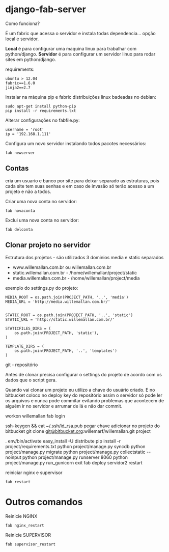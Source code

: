 django-fab-server
=================

Como funciona?

É um fabric que acessa o servidor e instala todas dependencia… opção local e servidor.

<b>Local</b> é para configurar uma maquina linux para trabalhar com python/django.
<b>Servidor</b> é para configurar um servidor linux para rodar sites em python/django.


requirements:

    ubuntu > 12.04
    fabric==1.6.0
    jinja2==2.7


Instalar na máquina pip e fabric distribuições linux badeadas no debian:

    sudo apt-get install python-pip
    pip install -r requirements.txt


Alterar configurações no fabfile.py:

    username = 'root'
    ip = '192.168.1.111'


Configura um novo servidor instalando todos pacotes necessários:

    fab newserver


<h2>Contas</h2>

<p>cria um usuario e banco por site para deixar separado as estruturas, pois cada site tem suas senhas e em caso de invasão só terão acesso a um projeto e não a todos.</p>

Criar uma nova conta no servidor:

    fab novaconta


Exclui uma nova conta no servidor:

    fab delconta


<h2>Clonar projeto no servidor</h2>

<p>Estrutura dos projetos - são utilizados 3 dominios media e static separados</p>

<ul>
    <li>www.willemallan.com.br ou willemallan.com.br</li>
    <li>static.willemallan.com.br - /home/willemallan/project/static</li>
    <li>media.willemallan.com.br - /home/willemallan/project/media</li>
</ul>

exemplo do settings.py do projeto:

    MEDIA_ROOT = os.path.join(PROJECT_PATH, '..', 'media')
    MEDIA_URL = 'http://media.willemallan.com.br/'


    STATIC_ROOT = os.path.join(PROJECT_PATH, '..', 'static')
    STATIC_URL = 'http://static.willemallan.com.br/'

    STATICFILES_DIRS = (
        os.path.join(PROJECT_PATH, 'static'),
    )

    TEMPLATE_DIRS = (
        os.path.join(PROJECT_PATH, '..', 'templates')
    )


git - repositório

<p>Antes de clonar precisa configurar o settings do projeto de acordo com os dados que o script gera.</p>
<p>Quando vai clonar um projeto eu utilizo a chave do usuário criado. E no bitbucket coloco no deploy key do repositório assim o servidor só pode ler os arquivos e nunca pode commitar evitando problemas que acontecem de alguém ir no servidor e arrumar de lá e não dar commit.</p>

workon willemallan
fab login

ssh-keygen && cat ~/.ssh/id_rsa.pub
pegar chave adicionar no projeto do bitbucket
git clone git@bitbucket.org:willemarf/willemallan.git project

. env/bin/activate
easy_install -U distribute
pip install -r project/requirements.txt
python project/manage.py syncdb
python project/manage.py migrate
python project/manage.py collectstatic --noinput
python project/manage.py runserver 8060
python project/manage.py run_gunicorn
exit
fab deploy servidor2 restart







reiniciar nginx e supervisor

    fab restart


Outros comandos
================

Reinicie NGINX

    fab nginx_restart

Reinicie SUPERVISOR

    fab supervisor_restart











